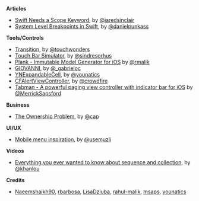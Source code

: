 
**Articles**

* [Swift Needs a Scope Keyword](http://blog.jaredsinclair.com/post/158514342165/swift-needs-a-scope-keyword), by [@jaredsinclair](https://twitter.com/jaredsinclair)
* [System Level Breakpoints in Swift](http://indiestack.com/2017/03/system-level-breakpoints-in-swift/), by [@danielpunkass](https://twitter.com/danielpunkass)


**Tools/Controls**

* [Transition](https://github.com/Touchwonders/Transition), by [@touchwonders](https://twitter.com/touchwonders)
* [Touch Bar Simulator](https://github.com/sindresorhus/touch-bar-simulator), by [@sindresorhus](https://twitter.com/sindresorhus)
* [Plank - Immutable Model Generator for iOS](https://github.com/pinterest/plank) by [@rmalik](https://twitter.com/rmalik)
* [GIOVANNI](https://github.com/gabrieloc/GIOVANNI), by [@_gabrieloc](http://twitter.com/_gabrieloc)
* [YNExpandableCell](https://github.com/younatics/YNExpandableCell), by [@younatics](https://twitter.com/younatics)
* [CFAlertViewController](https://github.com/Codigami/CFAlertViewController), by [@crowdfire](https://twitter.com/crowdfire)
* [Tabman - A powerful paging view controller with indicator bar for iOS](https://github.com/msaps/Tabman) by [@MerrickSapsford](https://twitter.com/MerrickSapsford)

**Business**

* [The Ownership Problem](https://medium.com/front-conference/the-ownership-problem-52e0ddd11284#.hulmthbof), by [@cap](https://twitter.com/cap)

**UI/UX**

* [Mobile menu inspiration](https://medium.muz.li/mobile-menu-inspiration-efce45316646#.pw9n4x9sg), by [@usemuzli](https://twitter.com/usemuzli)

**Videos**

*  [Everything you ever wanted to know about sequence and collection](https://realm.io/news/try-swift-soroush-khanlou-sequence-collection/), by [@khanlou](https://twitter.com/khanlou)

**Credits**

* [Naeemshaikh90](https://github.com/naeemshaikh90), [rbarbosa](https://github.com/rbarbosa), [LisaDziuba](https://github.com/lisadziuba), [rahul-malik](https://github.com/rahul-malik), [msaps](https://github.com/msaps), [younatics](https://github.com/younatics)
